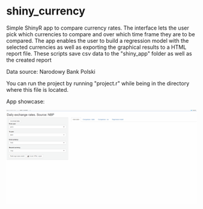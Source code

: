 # shiny_currency

Simple ShinyR app to compare currency rates. The interface lets the user pick which currencies to compare and over which time frame they are to be compared. The app enables the user to build a regression model with the selected currencies as well as exporting the graphical results to a HTML report file. These scripts save csv data to the "shiny_app" folder as well as the created report

Data source: Narodowy Bank Polski

You can run the project by running "project.r" while being in the directory where this file is located.

App showcase:

![show_gif](https://github.com/mtom407/shiny_currency/blob/main/shiny_curr_showcase.gif)


